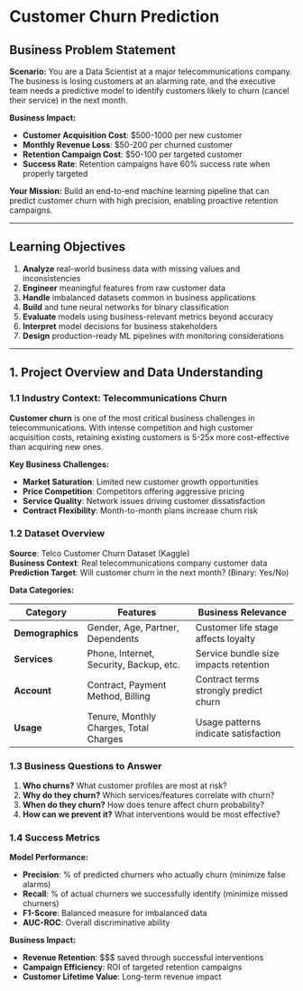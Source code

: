 # Customer Churn Prediction

## **Business Problem Statement**

**Scenario:** You are a Data Scientist at a major telecommunications company. The business is losing customers at an alarming rate, and the executive team needs a predictive model to identify customers likely to churn (cancel their service) in the next month.

**Business Impact:**
- **Customer Acquisition Cost**: $500-1000 per new customer
- **Monthly Revenue Loss**: $50-200 per churned customer
- **Retention Campaign Cost**: $50-100 per targeted customer
- **Success Rate**: Retention campaigns have 60% success rate when properly targeted

**Your Mission:** Build an end-to-end machine learning pipeline that can predict customer churn with high precision, enabling proactive retention campaigns.

---

## **Learning Objectives**

1. **Analyze** real-world business data with missing values and inconsistencies
2. **Engineer** meaningful features from raw customer data
3. **Handle** imbalanced datasets common in business applications
4. **Build** and tune neural networks for binary classification
5. **Evaluate** models using business-relevant metrics beyond accuracy
6. **Interpret** model decisions for business stakeholders
7. **Design** production-ready ML pipelines with monitoring considerations

---

## **1. Project Overview and Data Understanding**

### **1.1 Industry Context: Telecommunications Churn**

**Customer churn** is one of the most critical business challenges in telecommunications. With intense competition and high customer acquisition costs, retaining existing customers is 5-25x more cost-effective than acquiring new ones.

**Key Business Challenges:**
- **Market Saturation**: Limited new customer growth opportunities
- **Price Competition**: Competitors offering aggressive pricing
- **Service Quality**: Network issues driving customer dissatisfaction
- **Contract Flexibility**: Month-to-month plans increase churn risk

### **1.2 Dataset Overview**

**Source**: Telco Customer Churn Dataset (Kaggle)  
**Business Context**: Real telecommunications company customer data  
**Prediction Target**: Will customer churn in the next month? (Binary: Yes/No)

**Data Categories:**

| **Category** | **Features** | **Business Relevance** |
|--------------|--------------|------------------------|
| **Demographics** | Gender, Age, Partner, Dependents | Customer life stage affects loyalty |
| **Services** | Phone, Internet, Security, Backup, etc. | Service bundle size impacts retention |
| **Account** | Contract, Payment Method, Billing | Contract terms strongly predict churn |
| **Usage** | Tenure, Monthly Charges, Total Charges | Usage patterns indicate satisfaction |

### **1.3 Business Questions to Answer**

1. **Who churns?** What customer profiles are most at risk?
2. **Why do they churn?** Which services/features correlate with churn?
3. **When do they churn?** How does tenure affect churn probability?
4. **How can we prevent it?** What interventions would be most effective?

### **1.4 Success Metrics**

**Model Performance:**
- **Precision**: % of predicted churners who actually churn (minimize false alarms)
- **Recall**: % of actual churners we successfully identify (minimize missed churners)
- **F1-Score**: Balanced measure for imbalanced data
- **AUC-ROC**: Overall discriminative ability

**Business Impact:**
- **Revenue Retention**: $$$ saved through successful interventions
- **Campaign Efficiency**: ROI of targeted retention campaigns
- **Customer Lifetime Value**: Long-term revenue impact